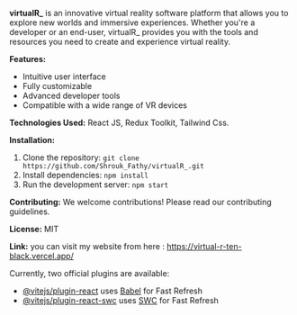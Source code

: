 

**virtualR_** is an innovative virtual reality software platform that allows you to explore new worlds and immersive experiences. Whether you're a developer or an end-user, virtualR_ provides you with the tools and resources you need to create and experience virtual reality.

**Features:**
* Intuitive user interface
* Fully customizable
* Advanced developer tools
* Compatible with a wide range of VR devices

**Technologies Used:** React JS, Redux Toolkit, Tailwind Css.

**Installation:**
1. Clone the repository: `git clone https://github.com/Shrouk_Fathy/virtualR_.git`
2. Install dependencies: `npm install`
3. Run the development server: `npm start`

**Contributing:**
We welcome contributions! Please read our contributing guidelines.

**License:** MIT

**Link:** you can visit my website from here : https://virtual-r-ten-black.vercel.app/


Currently, two official plugins are available:

- [@vitejs/plugin-react](https://github.com/vitejs/vite-plugin-react/blob/main/packages/plugin-react/README.md) uses [Babel](https://babeljs.io/) for Fast Refresh
- [@vitejs/plugin-react-swc](https://github.com/vitejs/vite-plugin-react-swc) uses [SWC](https://swc.rs/) for Fast Refresh
